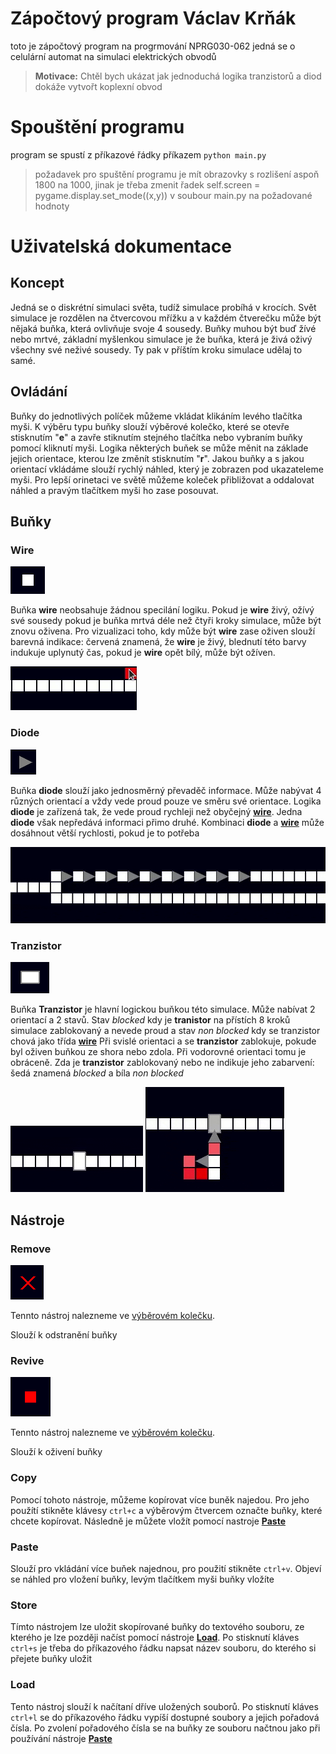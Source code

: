 # Zápočtový program Václav Krňák
toto je zápočtový program na progrmování NPRG030-062
jedná se o celulární automat na simulaci elektrických obvodů 
> **Motivace:** Chtěl bych ukázat jak jednoduchá logika tranzistorů a diod dokáže vytvořt koplexní obvod

# Spouštění programu
program se spustí z příkazové řádky příkazem `python main.py` 

> požadavek pro spuštění programu je mít obrazovky s rozlišení aspoň 1800 na 1000, jinak je třeba zmenit řadek self.screen = pygame.display.set_mode((x,y)) v soubour main.py na požadované hodnoty

# Uživatelská dokumentace
## Koncept
Jedná se o diskrétní simulaci světa, tudíž simulace probíhá v krocích.
Svět simulace je rozdělen na čtvercovou mřížku a v každém čtverečku může být nějaká buňka, která ovlivňuje svoje 4 sousedy.
Buňky muhou být buď žívé nebo mrtvé, základní myšlenkou simulace je že buňka, která je živá oživý všechny své neživé sousedy. Ty pak v příštím kroku simulace udělaj to samé.


## Ovládání
Buňky do jednotlivých políček můžeme vkládat klikáním levého tlačítka myši.
K výběru typu buňky slouží výběrové kolečko, které se otevře stisknutím "**e**" a zavře stiknutím stejného tlačítka nebo vybraním buňky pomocí kliknutí myši.
Logika některých buňek se může měnit na základe jejich orientace, kterou lze změnít stisknutím "**r**".
Jakou buňky a s jakou orientací vkládáme slouží rychlý náhled, který je zobrazen pod ukazateleme myši.
Pro lepší orinetaci ve světě můžeme koleček přibližovat a oddalovat náhled a pravým tlačítkem myši ho zase posouvat.

## Buňky 
### Wire
![wire](/docs/pics/wire.png)

Buňka **wire** neobsahuje žádnou specilání logiku. Pokud je **wire** živý, ožívý své sousedy pokud je buňka mrtvá déle než čtyři kroky simulace, může být znovu oživena.
Pro vizualizaci toho, kdy může být **wire** zase oživen slouží barevná indikace: červená znamená, že **wire** je živý, blednutí této barvy indukuje uplynutý čas, pokud je **wire** opět bílý, může být ožíven.

![wire_interaction](/docs/pics/wire.gif)
### Diode
![diode](/docs/pics/diode.png)

Buňka **diode** slouží jako jednosměrný převaděč informace. Může nabývat 4 různých orientací a vždy vede proud pouze ve směru své orientace.
Logika **diode** je zařízená tak, že vede proud rychleji než obyčejný [**wire**](#wire).
Jedna **diode** však nepředává informaci přimo druhé. Kombinaci **diode** a [**wire**](#wire) může dosáhnout větší rychlosti, pokud je to potřeba

![diode_fast](/docs/pics/diodespeed.gif)

### Tranzistor
![tranzistor](/docs/pics/tranzistor.png)

Buňka **Tranzistor** je hlavní logickou buňkou této simulace. Může nabívat 2 orientací a 2 stavů. 
Stav *blocked* kdy je **tranistor** na přístích 8 kroků simulace zablokovaný a nevede proud a stav *non blocked* kdy se tranzistor chová jako třída [**wire**](#wire)
Při svislé orientaci a se **tranzistor** zablokuje, pokude byl oživen buňkou ze shora nebo zdola.
Při vodorovné orientaci tomu je obráceně.
Zda je **tranzistor** zablokovaný nebo ne indikuje jeho zabarvení: šedá znamená *blocked* a bíla *non blocked*

![tranzistor_not_blocked](/docs/pics/tranzistor.gif)
![trazistor_blocked](docs/pics/tranzistorblocked.gif)

## Nástroje
### Remove
![Remove](/docs/pics/remove.png)

Tennto nástroj nalezneme ve [výběrovém kolečku](#ovl%C3%A1d%C3%A1n%C3%AD).

Slouží k odstranění buňky 

### Revive
![Revive](/docs/pics/alive.png)

Tennto nástroj nalezneme ve [výběrovém kolečku](#ovl%C3%A1d%C3%A1n%C3%AD).

Slouží k oživení buňky 

### Copy
Pomocí tohoto nástroje, můžeme kopírovat více buněk najedou. Pro jeho použítí stikněte klávesy `ctrl+c` a výběrovým čtvercem označte buňky, které chcete kopírovat.
Následně je můžete vložít pomocí nastroje [**Paste**](#paste)

### Paste
Slouží pro vkládání více buňek najednou, pro použití stikněte `ctrl+v`. Objeví se náhled pro vložení buňky, levým tlačítkem myši buňky vložíte

### Store
Tímto nástrojem lze uložit skopírované buňky do textového souboru, ze kterého je lze později načíst pomocí nástroje [**Load**](#load).
Po stisknutí kláves `ctrl+s` je třeba do příkazového řádku napsat název souboru, do kterého si přejete buňky uložit

### Load 
Tento nástroj slouží k načítaní dříve uložených souborů. Po stisknutí kláves `ctrl+l` se do příkazového řádku vypíší dostupné soubory a jejich pořadová čísla. 
Po zvolení pořadového čísla se na buňky ze souboru načtnou jako při používání nástroje [**Paste**](#paste)
